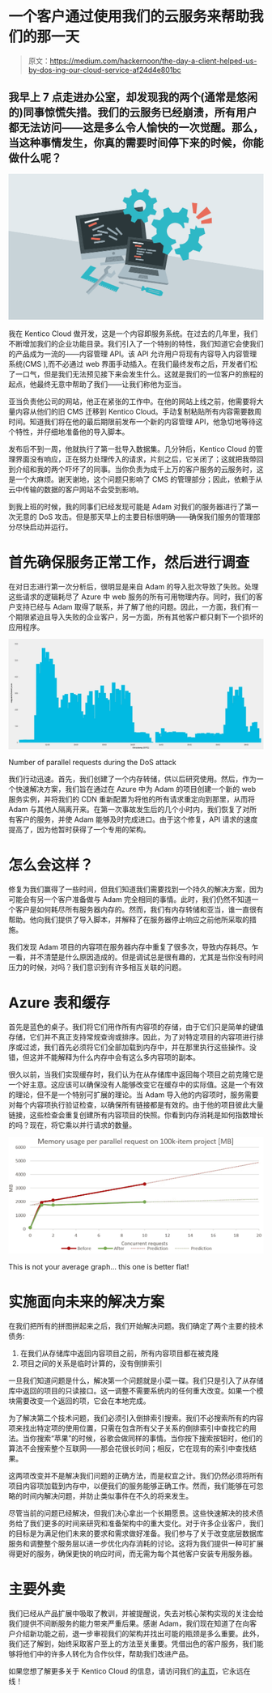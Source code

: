 # 一个客户通过使用我们的云服务来帮助我们的那一天

> 原文：<https://medium.com/hackernoon/the-day-a-client-helped-us-by-dos-ing-our-cloud-service-af24d4e801bc>

## 我早上 7 点走进办公室，却发现我的两个(通常是悠闲的)同事惊慌失措。我们的云服务已经崩溃，所有用户都无法访问——这是多么令人愉快的一次觉醒。那么，当这种事情发生，你真的需要时间停下来的时候，你能做什么呢？

![](img/98802f076300d32df36863a76198fbb2.png)

我在 Kentico Cloud 做开发，这是一个内容即服务系统。在过去的几年里，我们不断增加我们的企业功能目录。我们引入了一个特别的特性，我们知道它会使我们的产品成为一流的——内容管理 API。该 API 允许用户将现有内容导入内容管理系统(CMS ),而不必通过 web 界面手动插入。在我们最终发布之后，开发者们松了一口气，但是我们无法预见接下来会发生什么。这就是我们的一位客户的旅程的起点，他最终无意中帮助了我们——让我们称他为亚当。

亚当负责他公司的网站，他正在紧张的工作中。在他的网站上线之前，他需要将大量内容从他们的旧 CMS 迁移到 Kentico Cloud。手动复制粘贴所有内容需要数周时间。知道我们将在他的最后期限前发布一个新的内容管理 API，他急切地等待这个特性，并仔细地准备他的导入脚本。

发布后不到一周，他就执行了第一批导入数据集。几分钟后，Kentico Cloud 的管理界面没有响应，正在努力处理传入的请求，片刻之后，它关闭了；这就把我带回到介绍和我的两个吓坏了的同事。当你负责为成千上万的客户服务的云服务时，这是一个大麻烦。谢天谢地，这个问题只影响了 CMS 的管理部分；因此，依赖于从云中传输的数据的客户网站不会受到影响。

到我上班的时候，我的同事们已经发现可能是 Adam 对我们的服务器进行了第一次无意的 DoS 攻击。但是那天早上的主要目标很明确——确保我们服务的管理部分尽快启动并运行。

# 首先确保服务正常工作，然后进行调查

在对日志进行第一次分析后，很明显是来自 Adam 的导入批次导致了失败。处理这些请求的逻辑耗尽了 Azure 中 web 服务的所有可用物理内存。同时，我们的客户支持已经与 Adam 取得了联系，并了解了他的问题。因此，一方面，我们有一个期限紧迫且导入失败的企业客户，另一方面，所有其他客户都只剩下一个损坏的应用程序。

![](img/c3389cc3b7ce0f7a6da6df3dad32033a.png)

Number of parallel requests during the DoS attack

我们行动迅速。首先，我们创建了一个内存转储，供以后研究使用。然后，作为一个快速解决方案，我们旨在通过在 Azure 中为 Adam 的项目创建一个新的 web 服务实例，并将我们的 CDN 重新配置为将他的所有请求重定向到那里，从而将 Adam 与其他人隔离开来。在第一次事故发生后的几个小时内，我们恢复了对所有客户的服务，并使 Adam 能够及时完成进口。由于这个修复，API 请求的速度提高了，因为他暂时获得了一个专用的架构。

# 怎么会这样？

修复为我们赢得了一些时间，但我们知道我们需要找到一个持久的解决方案，因为可能会有另一个客户准备做与 Adam 完全相同的事情。此时，我们仍然不知道一个客户是如何耗尽所有服务器内存的。然而，我们有内存转储和亚当，谁一直很有帮助。他向我们提供了导入脚本，并解释了在服务器停止响应之前他所采取的措施。

我们发现 Adam 项目的内容项在服务器内存中重复了很多次，导致内存耗尽。乍一看，并不清楚是什么原因造成的。但是调试总是很有趣的，尤其是当你没有时间压力的时候，对吗？我们意识到有许多相互关联的问题。

# Azure 表和缓存

首先是蓝色的桌子。我们将它们用作所有内容项的存储，由于它们只是简单的键值存储，它们并不真正支持常规查询或排序。因此，为了对特定项目的内容项进行排序或过滤，我们首先必须将它们全部加载到内存中，并在那里执行这些操作。没错，但这并不能解释为什么内存中会有这么多内容项的副本。

很久以前，当我们实现缓存时，我们认为在从存储库中返回每个项目之前克隆它是一个好主意。这应该可以确保没有人能够改变它在缓存中的实际值。这是一个有效的理论，但不是一个特别可扩展的理论。当 Adam 导入他的内容项时，服务需要对每个内容项执行验证检查，以确保所有链接都是有效的。由于他的项目彼此大量链接，这些检查会重复创建所有内容项目的快照。你看到内存消耗是如何指数增长的吗？现在，将它乘以并行请求的数量。

![](img/c5cef937b2a39539c874d1d39d741cbc.png)

This is not your average graph… this one is better flat!

# 实施面向未来的解决方案

在我们把所有的拼图拼起来之后，我们开始解决问题。我们确定了两个主要的技术债务:

1.  在我们从存储库中返回内容项目之前，所有内容项目都在被克隆
2.  项目之间的关系是临时计算的，没有倒排索引

一旦我们知道问题是什么，解决第一个问题就是小菜一碟。我们只是引入了从存储库中返回的项目的只读接口。这一调整不需要系统内的任何重大改变。如果一个模块需要改变一个返回的项，它会在本地完成。

为了解决第二个技术问题，我们必须引入倒排索引搜索。我们不必搜索所有的内容项来找出特定项的使用位置，只需在包含所有父子关系的倒排索引中查找它的用法。当你搜索“苹果”的时候，谷歌会做同样的事情。当你按下搜索按钮时，他们的算法不会搜索整个互联网——那会花很长时间；相反，它在现有的索引中查找结果。

这两项改变并不是解决我们问题的正确方法，而是权宜之计。我们仍然必须将所有项目内容项加载到内存中，以便我们的服务能够正确工作。然而，我们能够在可忽略的时间内解决问题，并防止类似事件在不久的将来发生。

尽管当前的问题已经解决，但我们决心拿出一个长期愿景。这些快速解决的技术债务给了我们更多的时间来研究和准备架构中的重大变化。对于许多企业客户，我们的目标是为满足他们未来的要求和需求做好准备。我们参与了关于改变底层数据库服务和调整整个服务层以进一步优化内存消耗的讨论。这将为我们提供一种可扩展得更好的服务，确保更快的响应时间，而无需为每个其他客户安装专用服务器。

# 主要外卖

我们已经从产品扩展中吸取了教训，并被提醒说，失去对核心架构实现的关注会给我们提供不间断服务的能力带来严重后果。感谢 Adam，我们现在知道了在向客户介绍新功能之前，退一步审视我们的架构并找出可能的瓶颈是多么重要。此外，我们还了解到，始终采取客户至上的方法至关重要。凭借出色的客户服务，我们能够将他们中的许多人转化为合作伙伴，帮助我们改进产品。

如果您想了解更多关于 Kentico Cloud 的信息，请访问我们的[主页](https://kenticocloud.com/)，它永远在线！